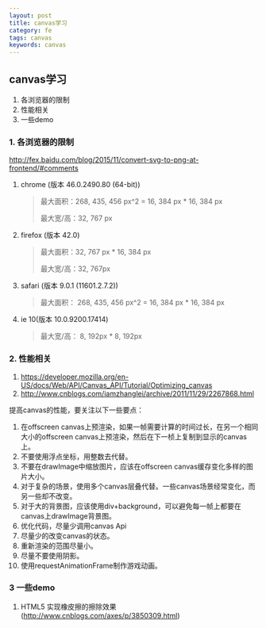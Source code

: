 ```yaml
---
layout: post
title: canvas学习
category: fe
tags: canvas
keywords: canvas
---
```


## canvas学习
1. 各浏览器的限制
2. 性能相关
3. 一些demo

### 1. 各浏览器的限制
<http://fex.baidu.com/blog/2015/11/convert-svg-to-png-at-frontend/#comments>

1. chrome (版本 46.0.2490.80 (64-bit))
	> 最大面积：268, 435, 456 px^2 = 16, 384 px * 16, 384 px
	>
	> 最大宽/高：32, 767 px
2. firefox (版本 42.0)
	> 最大面积：32, 767 px * 16, 384 px
	>
	> 最大宽/高：32, 767px
3. safari (版本 9.0.1 (11601.2.7.2))
	> 最大面积： 268, 435, 456 px^2 = 16, 384 px * 16, 384 px
4. ie 10(版本 10.0.9200.17414)
	> 最大宽/高： 8, 192px * 8, 192px

<!-- more -->

### 2. 性能相关
1. <https://developer.mozilla.org/en-US/docs/Web/API/Canvas_API/Tutorial/Optimizing_canvas>
2. <http://www.cnblogs.com/iamzhanglei/archive/2011/11/29/2267868.html>

提高canvas的性能，要关注以下一些要点：

1. 在offscreen canvas上预渲染，如果一帧需要计算的时间过长，在另一个相同大小的offscreen canvas上预渲染，然后在下一桢上复制到显示的canvas上。
2. 不要使用浮点坐标，用整数去代替。
3. 不要在drawImage中缩放图片，应该在offscreen canvas缓存变化多样的图片大小。
4. 对于复杂的场景，使用多个canvas层叠代替。一些canvas场景经常变化，而另一些却不改变。
5. 对于大的背景图，应该使用div+background，可以避免每一帧上都要在canvas上drawImage背景图。
6. 优化代码，尽量少调用canvas Api
7. 尽量少的改变canvas的状态。
8. 重新渲染的范围尽量小。
9. 尽量不要使用阴影。
10. 使用requestAnimationFrame制作游戏动画。

### 3  一些demo

1. HTML5 实现橡皮擦的擦除效果(<http://www.cnblogs.com/axes/p/3850309.html>)
